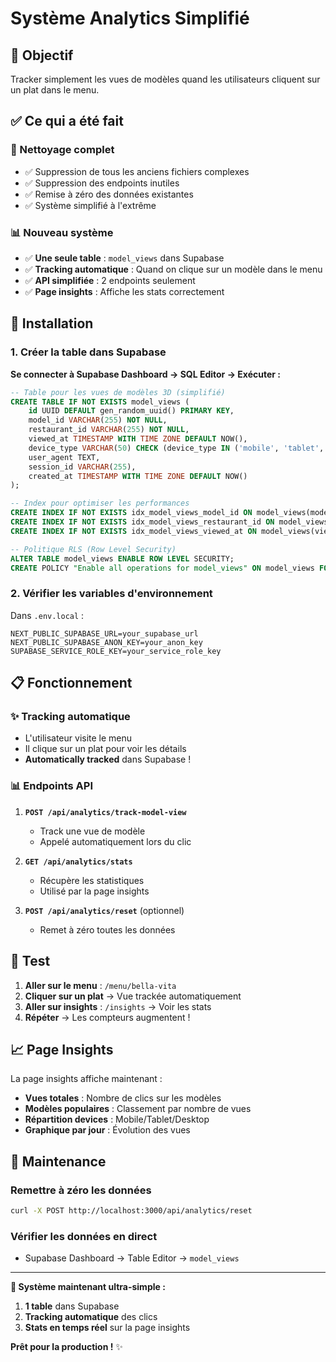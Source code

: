 # Système Analytics Simplifié

## 🎯 Objectif
Tracker simplement les vues de modèles quand les utilisateurs cliquent sur un plat dans le menu.

## ✅ Ce qui a été fait

### 🧹 Nettoyage complet
- ✅ Suppression de tous les anciens fichiers complexes
- ✅ Suppression des endpoints inutiles  
- ✅ Remise à zéro des données existantes
- ✅ Système simplifié à l'extrême

### 📊 Nouveau système
- ✅ **Une seule table** : `model_views` dans Supabase
- ✅ **Tracking automatique** : Quand on clique sur un modèle dans le menu
- ✅ **API simplifiée** : 2 endpoints seulement
- ✅ **Page insights** : Affiche les stats correctement

## 🚀 Installation

### 1. Créer la table dans Supabase

**Se connecter à Supabase Dashboard → SQL Editor → Exécuter :**

```sql
-- Table pour les vues de modèles 3D (simplifié)
CREATE TABLE IF NOT EXISTS model_views (
    id UUID DEFAULT gen_random_uuid() PRIMARY KEY,
    model_id VARCHAR(255) NOT NULL,
    restaurant_id VARCHAR(255) NOT NULL,
    viewed_at TIMESTAMP WITH TIME ZONE DEFAULT NOW(),
    device_type VARCHAR(50) CHECK (device_type IN ('mobile', 'tablet', 'desktop')),
    user_agent TEXT,
    session_id VARCHAR(255),
    created_at TIMESTAMP WITH TIME ZONE DEFAULT NOW()
);

-- Index pour optimiser les performances
CREATE INDEX IF NOT EXISTS idx_model_views_model_id ON model_views(model_id);
CREATE INDEX IF NOT EXISTS idx_model_views_restaurant_id ON model_views(restaurant_id);
CREATE INDEX IF NOT EXISTS idx_model_views_viewed_at ON model_views(viewed_at DESC);

-- Politique RLS (Row Level Security)
ALTER TABLE model_views ENABLE ROW LEVEL SECURITY;
CREATE POLICY "Enable all operations for model_views" ON model_views FOR ALL USING (true);
```

### 2. Vérifier les variables d'environnement

Dans `.env.local` :
```
NEXT_PUBLIC_SUPABASE_URL=your_supabase_url
NEXT_PUBLIC_SUPABASE_ANON_KEY=your_anon_key
SUPABASE_SERVICE_ROLE_KEY=your_service_role_key
```

## 📋 Fonctionnement

### ✨ Tracking automatique
- L'utilisateur visite le menu
- Il clique sur un plat pour voir les détails
- **Automatically tracked** dans Supabase !

### 📊 Endpoints API

1. **`POST /api/analytics/track-model-view`**
   - Track une vue de modèle
   - Appelé automatiquement lors du clic

2. **`GET /api/analytics/stats`**
   - Récupère les statistiques
   - Utilisé par la page insights

3. **`POST /api/analytics/reset`** (optionnel)
   - Remet à zéro toutes les données

## 🎉 Test

1. **Aller sur le menu** : `/menu/bella-vita`
2. **Cliquer sur un plat** → Vue trackée automatiquement
3. **Aller sur insights** : `/insights` → Voir les stats
4. **Répéter** → Les compteurs augmentent !

## 📈 Page Insights

La page insights affiche maintenant :
- **Vues totales** : Nombre de clics sur les modèles
- **Modèles populaires** : Classement par nombre de vues
- **Répartition devices** : Mobile/Tablet/Desktop
- **Graphique par jour** : Évolution des vues

## 🔧 Maintenance

### Remettre à zéro les données
```bash
curl -X POST http://localhost:3000/api/analytics/reset
```

### Vérifier les données en direct
- Supabase Dashboard → Table Editor → `model_views`

---

**🎯 Système maintenant ultra-simple :**
1. **1 table** dans Supabase
2. **Tracking automatique** des clics
3. **Stats en temps réel** sur la page insights

**Prêt pour la production !** ✨ 